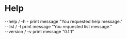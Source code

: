 <h1>Help</h3>
<line>
<span>
  --help / -h  - print message "You requested help message."
</span>
  <br>
  <span>
  --list / -l print message "You requested list message."
</span>
    <br>
  <span>
  --version / -v  print message "0.1.1"
</span>
